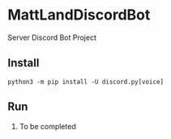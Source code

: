 # MattLandDiscordBot
Server Discord Bot Project

## Install
	python3 -m pip install -U discord.py[voice]

## Run
1. To be completed